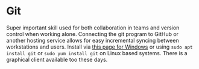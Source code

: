 # Git
Super important skill used for both collaboration in teams and version control when working alone. Connecting the git program to GitHub or another hosting service allows for easy incremental syncing between workstations and users.
Install via [this page for Windows](https://git-scm.com/download/win) or using ```sudo apt install git``` or ```sudo yum install git``` on Linux based systems. There is a graphical client available too these days.